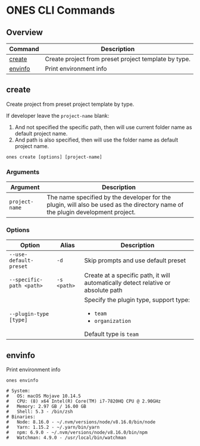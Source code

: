 # ONES CLI Commands

## Overview

| Command             | Description                                          |
| ------------------- | ---------------------------------------------------- |
| [create](#create)   | Create project from preset project template by type. |
| [envinfo](#envinfo) | Print environment info                               |

## create

Create project from preset project template by type.

If developer leave the `project-name` blank:

1. And not specified the specific path, then will use current folder name as default project name.
2. And path is also specified, then will use the folder name as default project name.

```shell
ones create [options] [project-name]
```

### Arguments

| Argument       | Description                                                                                                                    |
| -------------- | ------------------------------------------------------------------------------------------------------------------------------ |
| `project-name` | The name specified by the developer for the plugin, will also be used as the directory name of the plugin development project. |

### Options

| Option                   | Alias       | Description                                                                                                   |
| ------------------------ | ----------- | ------------------------------------------------------------------------------------------------------------- |
| `--use-default-preset`   | `-d`        | Skip prompts and use default preset                                                                           |
| `--specific-path <path>` | `-s <path>` | Create at a specific path, it will automatically detect relative or absolute path                             |
| `--plugin-type [type]`   |             | Specify the plugin type, support type: <ul><li>`team`</li><li>`organization`</li></ul> Default type is `team` |

## envinfo

Print environment info

```shell
ones envinfo

# System:
#   OS: macOS Mojave 10.14.5
#   CPU: (8) x64 Intel(R) Core(TM) i7-7820HQ CPU @ 2.90GHz
#   Memory: 2.97 GB / 16.00 GB
#   Shell: 5.3 - /bin/zsh
# Binaries:
#   Node: 8.16.0 - ~/.nvm/versions/node/v8.16.0/bin/node
#   Yarn: 1.15.2 - ~/.yarn/bin/yarn
#   npm: 6.9.0 - ~/.nvm/versions/node/v8.16.0/bin/npm
#   Watchman: 4.9.0 - /usr/local/bin/watchman
```
